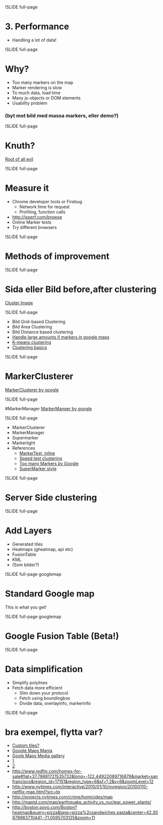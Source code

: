 !SLIDE full-page
# 3. Performance #
- Handling a lot of data!

<!--
How do you handle 30 000 markers on a maps?
How do you handle highres lines or data heavy applications?

* user perceived latency – how long it takes for the page to appear usable, in
this case for the map to be rendered
* page ready time - how long it takes for the page to become usable, e.g. for
the map to be draggable
-->

!SLIDE full-page

# Why?

* Too many markers on the map
* Marker rendering is slow
* To much data, load time
* Many js-objects or DOM elements
* Usability problem

### (byt mot bild med massa markers, eller demo?)

<!--
# Solution? Depends on reqs?
* map interaction
* information detail on different levels
* target platform, ipad or chrome
* data structure, volatile, size, update frequency
-->

!SLIDE full-page

# Knuth?

[Root of all evil]("http://1.bp.blogspot.com/-y-_eIBHKK7Q/TVlo4Zrw9XI/AAAAAAAAHOM/IUziLpXoOZ4/s1600/premature-6%255B1%255D.jpg")

<!--
how do you measure it, find problems
-->

!SLIDE full-page

# Measure it
 * Chrome developer tools or Firebug
   * Network time for request
   * Profiling, function calls
 * http://jsperf.com/browse
 * Online Marker tests
 * Try different browsers

!SLIDE full-page

# Methods of improvement

!SLIDE full-page

# Sida eller Bild before,after clustering
[Cluster Image](http://media.svennerberg.com/2008/12/unclustered.jpg)

!SLIDE full-page

* Bild Grid-based Clustering
* Bild Area Clustering
* Bild Distance based clustering
* [Handle large amounts if markers in google maps](http://www.svennerberg.com/2009/01/handling-large-amounts-of-markers-in-google-maps/)
* [K-means clustering](http://en.wikipedia.org/wiki/K-means_clustering)
* [Clustering basics](http://home.dei.polimi.it/matteucc/Clustering/tutorial_html/)

<!--
# Clustering
  * Client side clustering
  * Server side clustering

- Beratta att det finns lite olika tekniker, visa bilder lite snabbt
Often distance-based Clusteringm but attributes works good also
-->

!SLIDE full-page

# MarkerClusterer
[MarkerClusterer by google](http://google-maps-utility-library-v3.googlecode.com/svn/trunk/markerclusterer/examples/advanced_example.html)

<!--
all of you have probably seen this
what is it
settings
gridbased!
demo
-->

!SLIDE full-page

#MarkerManager
[MarkerManger by google](http://google-maps-utility-library-v3.googlecode.com/svn/tags/markermanager/1.0/docs/reference.html)

<!--
MarkerManager
what is it
settings
demo
-->

!SLIDE full-page

* MarkerClusterer
* MarkerManager
* Supermarker
* Markerlight
* References
  * [MarkerTest, inline](http://gmaps-samples-v3.googlecode.com/svn/trunk/toomanymarkers/toomanymarkers.html)
  * [Speed test clustering](http://www.svennerberg.com/examples/markers/markerPerformance.html)
  * [Too many Markers by Google](http://code.google.com/intl/sv-SE/apis/maps/articles/toomanymarkers.html)
  * [SuperMarker style](http://nickjohnson.com/b/google-maps-v3-how-to-quickly-add-many-markers)

!SLIDE full-page


# Server Side clustering
<!--
what is it
why and when?
demo
hitta bra exempel!
http://www.usda.gov/recovery/map/
-->


!SLIDE full-page

# Add Layers
* Generated tiles
* Heatmaps (gheatmap, api etc)
* FusionTable
* KML
* (Som bilder?)

<!--
Generated tiles, how? tile server?
-->

!SLIDE full-page googlemap
# Standard Google map #
This is what you get!
<div class="gmaps"><div id="perf1_canvas"></div></div>
<script>
  var map = new google.maps.Map(document.getElementById("perf1_canvas"), Gmap.Options());
  $('.googlemap').bind("showoff:show", function() {
    google.maps.event.trigger(map, 'resize');
    map.setCenter(Gmap.LatLng());
  });
</script>


!SLIDE full-page googlemap

# Google Fusion Table (Beta!)

<div class="gmaps"><div id="perf2_canvas"></div></div>
<script>
  var tableid_1 = 628739;
  var tableid_2 = 685404;
  var zoom = 5;
  var center = new google.maps.LatLng(55, 13);

  var map = new google.maps.Map(document.getElementById('perf2_canvas'), {
    center: center,
    zoom: zoom,
    mapTypeId: google.maps.MapTypeId.ROADMAP
  });

  layer_1 = new google.maps.FusionTablesLayer(tableid_1);
  layer_1.setQuery("SELECT * FROM " + tableid_1);
  layer_1.setMap(map);

  layer_2 = new google.maps.FusionTablesLayer(tableid_2);
  layer_2.setMap(map);
</script>

<!--
google fusion table example
Vad erbjuder fusion table for maps
intensity map
markers with interaction, custom marker and overlay
sql-like api from your javascript!
-->

!SLIDE full-page

# Data simplification
* Simplify polylines
* Fetch data more efficient
  * Slim down your protocol
  * Fetch using boundingbox
  * Divide data, overlayinfo, markerinfo

<!--

http://code.google.com/intl/sv-SE/apis/maps/documentation/utilities/polylinealgorithm.html
how to code polylines smart, raksträckor tex brezenhams?

DOM elements, listeners js objects
The latter pattern is more efficient, with 1 modification.  Rather than
creating a listener function in each call to .addListener(), create your
listener function once and add that same listener to all markers.  Reducing
the number of Objects like this helps older browsers especially.
Render GIFs for IE, instead of alpha PNGs
GMarker ger 5 DOM nodes, egen div ger div med img ger 2.

Render GIFs for IE, instead of alpha PNGs
-->

!SLIDE full-page

# bra exempel, flytta var?

* [Custom tiles?](https:////maptd.com/map/earthquake_activity_vs_nuclear_power_plants/)
* [Google Maps Mania](http://googlemapsmania.blogspot.com/)
* [Goole Maps Media gallery](http://code.google.com/intl/sv-SE/apis/maps/documentation/javascript/v2/mediagallery.html)
* [1](http://move.rmi.org/features/oilmap.html)
* [2](http://maptd.com/map/earthquake_activity_vs_nuclear_power_plants/)
* http://www.redfin.com/homes-for-sale#!lat=37.78681721535732&long=-122.44922089716879&market=sanfrancisco&region_id=17151&region_type=6&sf=1,2&v=6&zoomLevel=12
* http://www.nytimes.com/interactive/2010/01/10/nyregion/20100110-netflix-map.html?src=tp
* http://projects.nytimes.com/crime/homicides/map
* http://maptd.com/map/earthquake_activity_vs_nuclear_power_plants/
* http://boston.povo.com/Boston?heatmap&query=pizza&tags=pizza%2csandwiches,pasta&center=42.30879983710441,-71.0595703125&zoom=11


